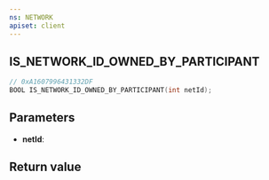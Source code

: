 ```yaml
---
ns: NETWORK
apiset: client
---
```

## IS_NETWORK_ID_OWNED_BY_PARTICIPANT

```c
// 0xA1607996431332DF
BOOL IS_NETWORK_ID_OWNED_BY_PARTICIPANT(int netId);
```


## Parameters
* **netId**:

## Return value

